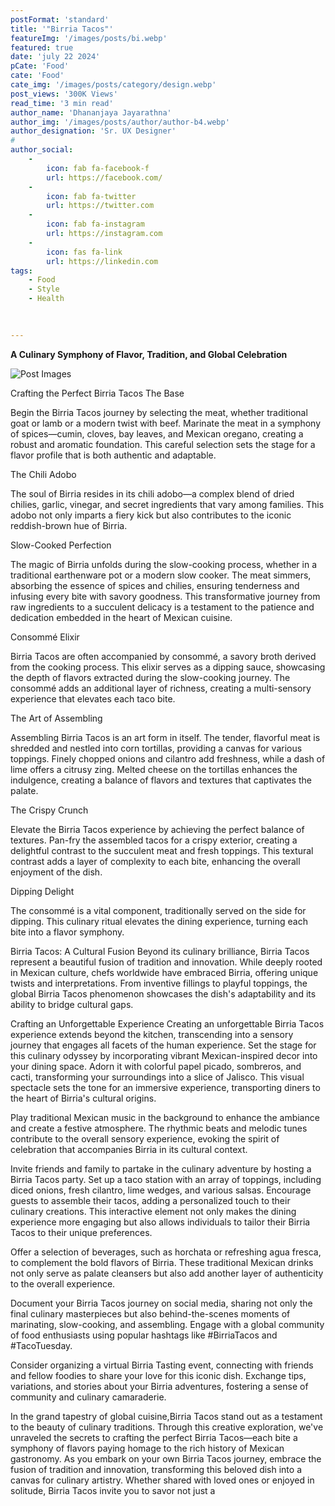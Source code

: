 ```yaml
---
postFormat: 'standard'
title: '"Birria Tacos"'
featureImg: '/images/posts/bi.webp'
featured: true
date: 'july 22 2024'
pCate: 'Food'
cate: 'Food'
cate_img: '/images/posts/category/design.webp'
post_views: '300K Views'
read_time: '3 min read'
author_name: 'Dhananjaya Jayarathna'
author_img: '/images/posts/author/author-b4.webp'
author_designation: 'Sr. UX Designer'
# 
author_social:
    -
        icon: fab fa-facebook-f
        url: https://facebook.com/
    -
        icon: fab fa-twitter
        url: https://twitter.com
    -
        icon: fab fa-instagram
        url: https://instagram.com
    - 
        icon: fas fa-link
        url: https://linkedin.com
tags: 
    - Food
    - Style
    - Health
    
    

---
```


**A Culinary Symphony of Flavor, Tradition, and Global Celebration**

![Post Images](/images/post-single/bi.webp)


Crafting the Perfect Birria Tacos 
The Base 

Begin the Birria Tacos journey by selecting the meat, whether traditional goat or lamb or a modern twist with beef. Marinate the meat in a symphony of spices—cumin, cloves, bay leaves, and Mexican oregano, creating a robust and aromatic foundation. This careful selection sets the stage for a flavor profile that is both authentic and adaptable.

The Chili Adobo 

The soul of Birria resides in its chili adobo—a complex blend of dried chilies, garlic, vinegar, and secret ingredients that vary among families. This adobo not only imparts a fiery kick but also contributes to the iconic reddish-brown hue of Birria.

Slow-Cooked Perfection 

The magic of Birria unfolds during the slow-cooking process, whether in a traditional earthenware pot or a modern slow cooker. The meat simmers, absorbing the essence of spices and chilies, ensuring tenderness and infusing every bite with savory goodness. This transformative journey from raw ingredients to a succulent delicacy is a testament to the patience and dedication embedded in the heart of Mexican cuisine.

Consommé Elixir 

Birria Tacos are often accompanied by consommé, a savory broth derived from the cooking process. This elixir serves as a dipping sauce, showcasing the depth of flavors extracted during the slow-cooking journey. The consommé adds an additional layer of richness, creating a multi-sensory experience that elevates each taco bite.

The Art of Assembling 

Assembling Birria Tacos is an art form in itself. The tender, flavorful meat is shredded and nestled into corn tortillas, providing a canvas for various toppings. Finely chopped onions and cilantro add freshness, while a dash of lime offers a citrusy zing. Melted cheese on the tortillas enhances the indulgence, creating a balance of flavors and textures that captivates the palate.

The Crispy Crunch 

Elevate the Birria Tacos experience by achieving the perfect balance of textures. Pan-fry the assembled tacos for a crispy exterior, creating a delightful contrast to the succulent meat and fresh toppings. This textural contrast adds a layer of complexity to each bite, enhancing the overall enjoyment of the dish.

Dipping Delight

The consommé is a vital component, traditionally served on the side for dipping. This culinary ritual elevates the dining experience, turning each bite into a flavor symphony.


                
Birria Tacos: A Cultural Fusion 
Beyond its culinary brilliance, Birria Tacos represent a beautiful fusion of tradition and innovation. While deeply rooted in Mexican culture, chefs worldwide have embraced Birria, offering unique twists and interpretations. From inventive fillings to playful toppings, the global Birria Tacos phenomenon showcases the dish's adaptability and its ability to bridge cultural gaps.

Crafting an Unforgettable Experience 
Creating an unforgettable Birria Tacos experience extends beyond the kitchen, transcending into a sensory journey that engages all facets of the human experience. Set the stage for this culinary odyssey by incorporating vibrant Mexican-inspired decor into your dining space. Adorn it with colorful papel picado, sombreros, and cacti, transforming your surroundings into a slice of Jalisco. This visual spectacle sets the tone for an immersive experience, transporting diners to the heart of Birria's cultural origins.

Play traditional Mexican music in the background to enhance the ambiance and create a festive atmosphere. The rhythmic beats and melodic tunes contribute to the overall sensory experience, evoking the spirit of celebration that accompanies Birria in its cultural context.

Invite friends and family to partake in the culinary adventure by hosting a Birria Tacos party. Set up a taco station with an array of toppings, including diced onions, fresh cilantro, lime wedges, and various salsas. Encourage guests to assemble their tacos, adding a personalized touch to their culinary creations. This interactive element not only makes the dining experience more engaging but also allows individuals to tailor their Birria Tacos to their unique preferences.

Offer a selection of beverages, such as horchata or refreshing agua fresca, to complement the bold flavors of Birria. These traditional Mexican drinks not only serve as palate cleansers but also add another layer of authenticity to the overall experience.

Document your Birria Tacos journey on social media, sharing not only the final culinary masterpieces but also behind-the-scenes moments of marinating, slow-cooking, and assembling. Engage with a global community of food enthusiasts using popular hashtags like #BirriaTacos and #TacoTuesday.

Consider organizing a virtual Birria Tasting event, connecting with friends and fellow foodies to share your love for this iconic dish. Exchange tips, variations, and stories about your Birria adventures, fostering a sense of community and culinary camaraderie.



In the grand tapestry of global cuisine,Birria Tacos stand out as a testament to the beauty of culinary traditions. Through this creative exploration, we've unraveled the secrets to crafting the perfect Birria Tacos—each bite a symphony of flavors paying homage to the rich history of Mexican gastronomy. As you embark on your own Birria Tacos journey, embrace the fusion of tradition and innovation, transforming this beloved dish into a canvas for culinary artistry. Whether shared with loved ones or enjoyed in solitude, Birria Tacos invite you to savor not just a
